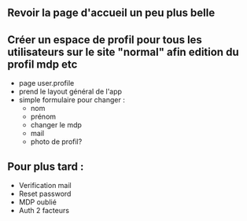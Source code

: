 
## Revoir la page d'accueil un peu plus belle 

## Créer un espace de profil pour tous les utilisateurs sur le site "normal" afin edition du profil mdp etc
- page user.profile
- prend le layout général de l'app
- simple formulaire pour changer : 
    - nom
    - prénom
    - changer le mdp
    - mail
    - photo de profil?


## Pour plus tard :
- Verification mail
- Reset password
- MDP oublié
- Auth 2 facteurs